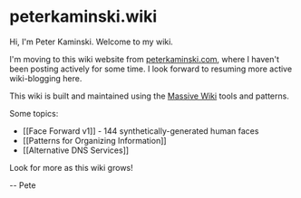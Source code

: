 # peterkaminski.wiki

Hi, I'm Peter Kaminski. Welcome to my wiki.

I'm moving to this wiki website from [peterkaminski.com](http://peterkaminski.com/), where I haven't been posting actively for some time. I look forward to resuming more active wiki-blogging here.

This wiki is built and maintained using the [Massive Wiki](https://massive.wiki/) tools and patterns.

Some topics:

- [[Face Forward v1]] - 144 synthetically-generated human faces
- [[Patterns for Organizing Information]]
- [[Alternative DNS Services]]

Look for more as this wiki grows!

-- Pete